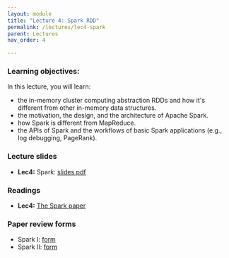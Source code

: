 ```yaml
---
layout: module
title: "Lecture 4: Spark RDD"
permalink: /lectures/lec4-spark
parent: Lectures
nav_order: 4

---
```

### Learning objectives:

In this lecture, you will learn:

* the in-memory cluster computing abstraction RDDs and how it's different from other in-memory data structures.
* the motivation, the design, and the architecture of Apache Spark. 
* how Spark is different from MapReduce. 
* the APIs of Spark and the workflows of basic Spark applications (e.g., log debugging, PageRank).


### Lecture slides

* **Lec4:** Spark: [slides pdf](/ds5110-spring23/assets/docs/lec4-spark.pdf)


### Readings

* **Lec4:** [The Spark paper](https://www.usenix.org/conference/nsdi12/technical-sessions/presentation/zaharia)



### Paper review forms

* Spark I: [form](https://edstem.org/us/courses/32938/discussion/2548792)
* Spark II: [form](https://edstem.org/us/courses/32938/discussion/2548810)
